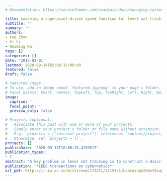 ```yaml
---
# Documentation: https://sourcethemes.com/academic/docs/managing-content/

title: Learning a superpixel-driven speed function for level set tracking
subtitle: ''
summary: ''
authors:
- Xue Zhou
- Xi Li
- Weiming Hu
tags: []
categories: []
date: '2015-01-01'
lastmod: 2020-09-14T02:08:15+08:00
featured: false
draft: false

# Featured image
# To use, add an image named `featured.jpg/png` to your page's folder.
# Focal points: Smart, Center, TopLeft, Top, TopRight, Left, Right, BottomLeft, Bottom, BottomRight.
image:
  caption: ''
  focal_point: ''
  preview_only: false

# Projects (optional).
#   Associate this post with one or more of your projects.
#   Simply enter your project's folder or file name without extension.
#   E.g. `projects = ["internal-project"]` references `content/project/deep-learning/index.md`.
#   Otherwise, set `projects = []`.
projects: []
publishDate: '2020-09-13T18:08:15.419981Z'
publication_types:
- 2
abstract: 'A key problem in level set tracking is to construct a discriminative speed function for effective contour evolution. In this paper, we propose a level set tracking method based on a discriminative speed function, which produces a superpixel-driven force for effective level set evolution. Based on kernel density estimation and metric learning, the speed function is capable of effectively encoding the discriminative information on object appearance within a feasible metric space. Furthermore, we introduce adaptive object shape modeling into the level set evolution process, which leads to the tracking robustness in complex scenarios. To ensure the efficiency of adaptive object shape modeling, we develop a simple but efficient weighted non-negative matrix factorization method that can online learn an object shape dictionary. Experimental results on a number of challenging video sequences demonstrate the effectiveness and robustness of the proposed tracking method.'
publication: '*IEEE transactions on cybernetics*'
url_pdf: http://ir.ia.ac.cn/bitstream/173211/12153/1/Learning%20a%20superpixel-driven%20speed%20function%20for%20level%20set%20tracking%20%281%29.pdf
---
```

